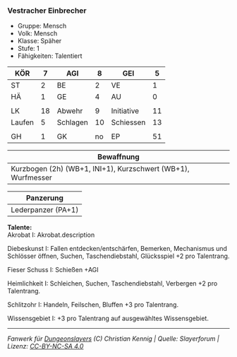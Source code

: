 ### Vestracher Einbrecher  
- Gruppe: Mensch  
- Volk: Mensch  
- Klasse: Späher  
- Stufe: 1  
- Fähigkeiten: Talentiert  


| KÖR | 7 | AGI | 8 | GEI | 5 |
| --- | --- | --- | --- | --- | --- |
| ST | 2 | BE | 2 | VE | 1 |
| HÄ | 1 | GE | 4 | AU | 0 |
|  |  |  |  |  |  |
| LK | 18 | Abwehr | 9 | Initiative | 11 |
| Laufen | 5 | Schlagen | 10 | Schiessen | 13 |
|  |  |  |  |  |  |
| GH | 1 | GK | no | EP | 51 |


| Bewaffnung |
| --- |
| Kurzbogen (2h) (WB+1, INI+1), Kurzschwert (WB+1), Wurfmesser |


| Panzerung |
| --- |
| Lederpanzer (PA+1) |


**Talente:**  
Akrobat I: Akrobat.description

Diebeskunst I: Fallen entdecken/entschärfen, Bemerken, Mechanismus und Schlösser öffnen, Suchen, Taschendiebstahl, Glücksspiel +2 pro Talentrang.

Fieser Schuss I: Schießen +AGI

Heimlichkeit I: Schleichen, Suchen, Taschendiebstahl, Verbergen +2 pro Talentrang.

Schlitzohr I: Handeln, Feilschen, Bluffen +3 pro Talentrang.

Wissensgebiet I: +3 pro Talentrang auf ausgewähltes Wissensgebiet.





___
*Fanwerk für [Dungeonslayers](https://www.dungeonslayers.net/) (C) Christian Kennig | Quelle: Slayerforum | Lizenz: [CC-BY-NC-SA 4.0](https://creativecommons.org/licenses/by-nc-sa/4.0/deed.de)*